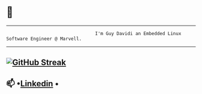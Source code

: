  #                                                  👋
---
                                     I'm Guy Davidi an Embedded Linux Software Engineer @ Marvell.
---
   [![GitHub Streak](https://streak-stats.demolab.com/?user=guy-davidi&theme=highcontrast)](https://git.io/streak-stats)
---
📫 •[Linkedin](https://www.linkedin.com/in/guy-davidi/) •
---
